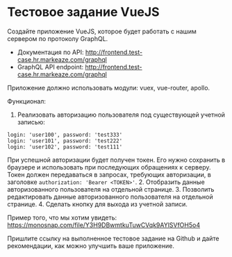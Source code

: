 # Тестовое задание VueJS

Создайте приложение VueJS, которое будет работать с нашим сервером по протоколу GraphQL.

* Документация по API: http://frontend.test-case.hr.markeaze.com/graphql
* GraphQL API endpoint: http://frontend.test-case.hr.markeaze.com/graphql

Приложение должно использовать модули: vuex, vue-router, apollo.

Функционал:
1. Реализовать авторизацию пользователя под существующей учетной записью:
```
login: 'user100', password: 'test333'
login: 'user101', password: 'test222'
login: 'user102', password: 'test111'
```
При успешной авторизации будет получен токен. Его нужно сохранить в браузере и использовать при последующих обращениях к серверу. Токен должен передаваться в запросах, требующих авторизации, в заголовке `authorization: 'Bearer <TOKEN>'`.
2. Отобразить данные авторизованного пользователя на отдельной странице.
3. Позволить редактировать данные авторизованного пользователя на отдельной странице.
4. Сделать кнопку для выхода из учетной записи.

Пример того, что мы хотим увидеть: https://monosnap.com/file/Y3H9DBwmtkuTuwCVqk9AYlSVfOH5o4

Пришлите ссылку на выполненное тестовое задание на Github и дайте рекомендации, как можно улучшить ваше приложение.

